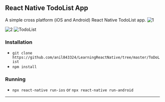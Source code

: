 ## React Native TodoList App

A simple cross platform (iOS and Android) React Native TodoList app.
![1](https://user-images.githubusercontent.com/86958575/222947655-56af519e-c6a8-41d7-b652-9c5b2a00baf9.jpg)

![2](https://user-images.githubusercontent.com/86958575/222947671-331185c2-7e01-46d4-a85b-38a608f6e075.jpg)
![TodoList](https://user-images.githubusercontent.com/86958575/222947677-5199c92b-2380-44bd-8df0-e81d51f88aab.jpg)


### Installation

- `git clone https://github.com/anil843324/LearningReactNative/tree/master/ToDoList`
- `npm install`

### Running

- `npx react-native run-ios` or `npx react-native run-android`

---
